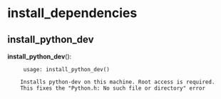 install_dependencies
==============



install_python_dev
--------------

**install_python_dev**():

		 usage: install_python_dev()
        
        Installs python-dev on this machine. Root access is required.
        This fixes the "Python.h: No such file or directory" error
